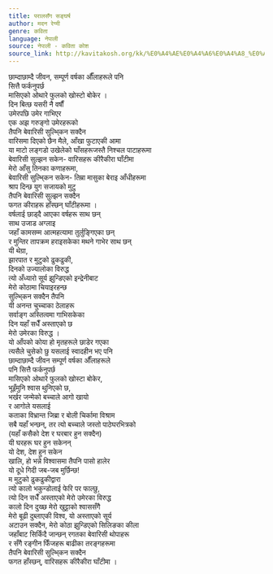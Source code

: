 ```yaml
---
title: परालसँग सङ्घर्ष
author: मदन रेग्मी
genre: कविता
language: नेपाली
source: नेपाली - कविता कोश
source_link: http://kavitakosh.org/kk/%E0%A4%AE%E0%A4%A6%E0%A4%A8_%E0%A4%B0%E0%A5%87%E0%A4%97%E0%A5%8D%E0%A4%AE%E0%A5%80
---
```


छाम्दाछाम्दै जीवन, सम्पूर्ण वर्षका औँलाहरूले पनि  
सित्तै फर्कनुपर्छ  
मासिएको ओथारे फुलको खोस्टो बोकेर ।  
दिन बित्छ यसरी नै वर्षौं  
उमेरपछि उमेर गाभिएर  
एक अझ गरुङ्गो उमेरहरूको  
तैपनि बेवारिसी सुल्भि्कन सक्दैन  
वारिसमा दिएको छैन मैले, आँखा फुटाएकी आमा  
या माटो लङ्गडो उखेलेको घाँसहरूजस्तै निश्चल पाटाहरूमा  
बेवारिसी सुल्झन सकेन- वारिसहरू कीरैकीरा घाँटीमा  
मेरो आँसु तिनका कणाहरूमा,  
बेवारिसी सुल्भि्कन सकेन- तिम्रा मासुका बेराइ आँधीहरूमा  
श्राप दिन्छ युग सजायको मुटु  
तैपनि बेवारिसी सुल्झन सक्दैन  
फगत कीराहरू हाँस्छन् घाँटीहरूमा ।  
वर्षलाई छाड्दै आएका वर्षहरू साथ छन्  
साथ उजाड अग्लाइ  
जहाँ कामसम्म आत्महत्यामा तुर्लुङ्गिएका छन्  
र मुन्तिर तापक्रम हराइसकेका मथने गाभेर साथ छन्  
यी थेग्रा,  
झारपात र मुटुको ढुकढुकी,  
दिनको उज्यालोका विरुद्ध  
त्यो अँध्यारो सूर्य झुन्डिएको इन्द्रेनीबाट  
मेरो कोठामा चियाइरहन्छ  
सुल्भि्कन सक्दैन तैपनि  
यी अनन्त चुच्चाका ठेलाहरू  
सर्वाङ्ग अस्तित्वमा गाभिसकेका  
दिन यहाँ सधैँ अस्ताएको छ  
मेरो उमेरका विरुद्ध ।  
यो आँपको कोया हो मृतहरूले छाडेर गएका  
त्यसैले चुसेको छु यसलाई स्वादहीन भए पनि  
छाम्दाछाम्दै जीवन सम्पूर्ण वर्षका औँलाहरूले  
पनि सित्तै फर्कनुपर्छ  
मासिएको ओथारे फुलको खोस्टा बोकेर,  
भूइँमुनि श्वास थुनिएको छ,  
भर्खर जन्मेको बच्चाले आगो खायो  
र आगोले यसलाई  
कताका विभ्रान्त जिब्रा र बोली चिर्कामा विश्राम  
सबै यहाँ भन्छन्, तर त्यो बच्चाले जस्तो पाठेघरभित्रको  
(यहाँ कसैको देश र घरबार हुन सक्दैन)  
यी घरहरू घर हुन सकेनन्  
यो देश, देश हुन सकेन  
खालि, हो भन्ने विश्वासमा तैपनि पासो हालेर  
यो दूधे गिदी जब-जब मुर्छिन्छ!  
म मुटुको ढुकढुकीद्वारा  
त्यो कालो भकुन्डोलाई फेरि पर फाल्छु,  
त्यो दिन सधैँ अस्ताएको मेरो उमेरका विरुद्ध  
कालो दिन दुख्छ मेरो खुट्टाको श्वाससँगै  
मेरो बूढी दुब्लाएकी विश्व, यो अस्ताएको सूर्य  
अटाउन सक्दैन, मेरो कोठा झुन्डिएको सिलिङका कीला  
जहाँबाट सिर्किंदै जान्छन् रगतका बेवारिसी थोपाहरू  
र सँगै रङ्गीन फिँजहरू बाढीका तरङ्गहरूमा  
तैपनि बेवारिसी सुल्भि्कन सक्दैन  
फगत हाँस्छन्, वारिसहरू कीरैकीरा घाँटीमा ।
